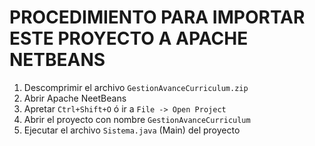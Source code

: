 # PROCEDIMIENTO PARA IMPORTAR ESTE PROYECTO A APACHE NETBEANS

1. Descomprimir el archivo `GestionAvanceCurriculum.zip`
2. Abrir Apache NeetBeans 
3. Apretar `Ctrl+Shift+O` ó ir a `File -> Open Project`
4. Abrir el proyecto con nombre `GestionAvanceCurriculum`
5. Ejecutar el archivo `Sistema.java` (Main) del proyecto 
